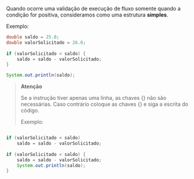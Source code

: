Quando ocorre uma validação de execução de fluxo somente quando a condição for positiva, consideramos como uma estrutura **simples**.

Exemplo:

```java
double saldo = 25.0;  
double valorSolicitado = 26.0;  
  
if (valorSolicitado < saldo) {  
    saldo = saldo - valorSolicitado;  
}  

System.out.println(saldo);
```

> **Atenção**
> 
> Se a instrução tiver apenas uma linha, as chaves {} não são necessárias.
> Caso contrário coloque as chaves {} e siga a escrita do código.
> 
> Exemplo:
```java

if (valorSolicitado < saldo)
    saldo = saldo - valorSolicitado;  
 
if (valorSolicitado < saldo) {  
    saldo = saldo - valorSolicitado;  
    System.out.println(saldo);
}
```

